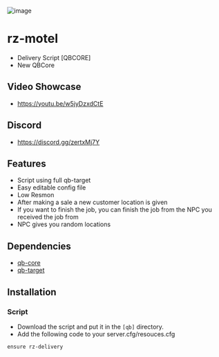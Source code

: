 ![image](https://cdn.discordapp.com/attachments/1186357096216801381/1205669207421755432/delivery.png?ex=65d935f3&is=65c6c0f3&hm=623badee809bb21ce3395c27b58f0466e4f0c06d0ad6924d5c6338d845558ef1&)

# rz-motel
- Delivery Script [QBCORE]
- New QBCore

## Video Showcase
- https://youtu.be/w5jyDzxdCtE
## Discord
- https://discord.gg/zertxMj7Y


## Features
- Script using full qb-target
- Easy editable config file
- Low Resmon
- After making a sale a new customer location is given
- If you want to finish the job, you can finish the job from the NPC you received the job from
- NPC gives you random locations


## Dependencies
- [qb-core](https://github.com/qbcore-framework/qb-core)
- [qb-target](https://github.com/qbcore-framework/qb-target)

## Installation

### Script
- Download the script and put it in the `[qb]` directory.
- Add the following code to your server.cfg/resouces.cfg
```
ensure rz-delivery
```


